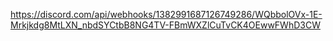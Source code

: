 https://discord.com/api/webhooks/1382991687126749286/WQbbolOVx-1E-Mrkjkdg8MtLXN_nbdSYCtbB8NG4TV-FBmWXZlCuTvCK4OEwwFWhD3CW

